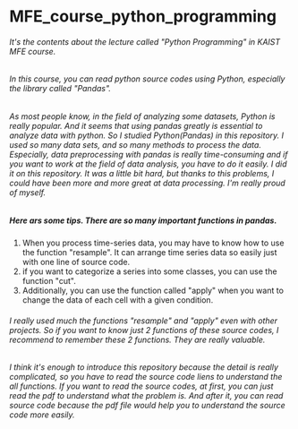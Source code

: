 # MFE_course_python_programming
###### It's the contents about the lecture called "Python Programming" in KAIST MFE course.

###### In this course, you can read python source codes using Python, especially the library called "Pandas".
###### As most people know, in the field of analyzing some datasets, Python is really popular. And it seems that using pandas greatly is essential to analyze data with python. So I studied Python(Pandas) in this repository. I used so many data sets, and so many methods to process the data. Especially, data preprocessing with pandas is really time-consuming and if you want to work at the field of data analysis, you have to do it easily. I did it on this repository. It was a little bit hard, but thanks to this problems, I could have been more and more great at data processing. I'm really proud of myself.

##### Here ars some tips. There are so many important functions in pandas. 
1. When you process time-series data, you may have to know how to use the function "resample". It can arrange time series data so easily just with one line of source code. 
2. if you want to categorize a series into some classes, you can use the function "cut". 
3. Additionally, you can use the function called "apply" when you want to change the data of each cell with a given condition. 
###### I really used much the functions "resample" and "apply" even with other projects. So if you want to know just 2 functions of these source codes, I recommend to remember these 2 functions. They are really valuable. 


###### I think it's enough to introduce this repository because the detail is really complicated, so you have to read the source code liens to understand the all functions. If you want to read the source codes, at first, you can just read the pdf to understand what the problem is. And after it, you can read source code because the pdf file would help you to understand the source code more easily.



